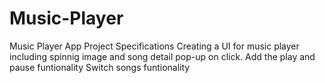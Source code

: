 # Music-Player
Music Player App  Project Specifications  Creating a UI for music player including spinnig image and song detail pop-up on click.  Add the play and pause funtionality   Switch songs funtionality 
